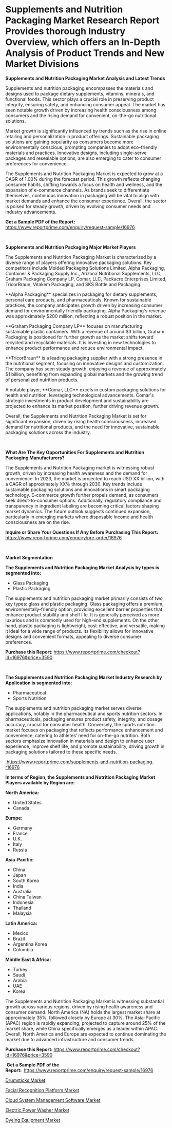 <p><h1>Supplements and Nutrition Packaging Market Research Report Provides thorough Industry Overview, which offers an In-Depth Analysis of Product Trends and New Market Divisions</h1></p><p><strong>Supplements and Nutrition Packaging Market Analysis and Latest Trends</strong></p>
<p><p>Supplements and nutrition packaging encompasses the materials and designs used to package dietary supplements, vitamins, minerals, and functional foods. This sector plays a crucial role in preserving product integrity, ensuring safety, and enhancing consumer appeal. The market has seen notable growth driven by increasing health consciousness among consumers and the rising demand for convenient, on-the-go nutritional solutions.</p><p>Market growth is significantly influenced by trends such as the rise in online retailing and personalization in product offerings. Sustainable packaging solutions are gaining popularity as consumers become more environmentally conscious, prompting companies to adopt eco-friendly materials and practices. Innovative designs, including single-serve packages and resealable options, are also emerging to cater to consumer preferences for convenience.</p><p>The Supplements and Nutrition Packaging Market is expected to grow at a CAGR of 1.00% during the forecast period. This growth reflects changing consumer habits, shifting towards a focus on health and wellness, and the expansion of e-commerce channels. As brands seek to differentiate themselves, continuous innovation in packaging will be vital to align with market demands and enhance the consumer experience. Overall, the sector is poised for steady growth, driven by evolving consumer needs and industry advancements.</p></p>
<p><strong>Get a Sample PDF of the Report:&nbsp;</strong> <a href="https://www.reportprime.com/enquiry/request-sample/16976?utm_campaign=1844&utm_medium=2&utm_source=Github&utm_content=ia&utm_term=24112024&utm_id=supplements-and-nutrition-packaging">https://www.reportprime.com/enquiry/request-sample/16976</a></p>
<p>&nbsp;</p>
<p><strong>Supplements and Nutrition Packaging Major Market Players</strong></p>
<p><p>The Supplements and Nutrition Packaging Market is characterized by a diverse range of players offering innovative packaging solutions. Key competitors include Molded Packaging Solutions Limited, Alpha Packaging, Container & Packaging Supply Inc., Arizona Nutritional Supplements, LLC, Graham Packaging Company LP, Comar, LLC, Packacre Enterprises Limited, TricorBraun, Vitakem Packaging, and SKS Bottle and Packaging.</p><p>**Alpha Packaging** specializes in packaging for dietary supplements, personal care products, and pharmaceuticals. Known for sustainable practices, the company anticipates growth driven by increasing consumer demand for environmentally friendly packaging. Alpha Packaging's revenue was approximately $200 million, reflecting a robust position in the market.</p><p>**Graham Packaging Company LP** focuses on manufacturing sustainable plastic containers. With a revenue of around $3 billion, Graham Packaging is positioned for further growth as the market shifts toward recycled and recyclable materials. It is investing in new technologies to enhance product performance and reduce environmental impact.</p><p>**TricorBraun** is a leading packaging supplier with a strong presence in the nutritional segment, focusing on innovative designs and customization. The company has seen steady growth, enjoying a revenue of approximately $1 billion, benefiting from expanding global markets and the growing trend of personalized nutrition products.</p><p>A notable player, **Comar, LLC** excels in custom packaging solutions for health and nutrition, leveraging technological advancements. Comar's strategic investments in product development and sustainability are projected to enhance its market position, further driving revenue growth.</p><p>Overall, the Supplements and Nutrition Packaging Market is set for significant expansion, driven by rising health consciousness, increased demand for nutritional products, and the need for innovative, sustainable packaging solutions across the industry.</p></p>
<p>&nbsp;</p>
<p><strong>What Are The Key Opportunities For Supplements and Nutrition Packaging Manufacturers?</strong></p>
<p><p>The Supplements and Nutrition Packaging market is witnessing robust growth, driven by increasing health awareness and the demand for convenience. In 2023, the market is projected to reach USD XX billion, with a CAGR of approximately XX% through 2030. Key trends include sustainable packaging solutions and innovations in smart packaging technology. E-commerce growth further propels demand, as consumers seek direct-to-consumer options. Additionally, regulatory compliance and transparency in ingredient labeling are becoming critical factors shaping market dynamics. The future outlook suggests continued expansion, particularly in emerging markets where disposable income and health consciousness are on the rise.</p></p>
<p><strong>Inquire or Share Your Questions If Any Before Purchasing This Report:</strong> <a href="https://www.reportprime.com/enquiry/pre-order/16976?utm_campaign=1844&utm_medium=2&utm_source=Github&utm_content=ia&utm_term=24112024&utm_id=supplements-and-nutrition-packaging">https://www.reportprime.com/enquiry/pre-order/16976</a></p>
<p>&nbsp;</p>
<p><strong>Market Segmentation</strong></p>
<p><strong>The Supplements and Nutrition Packaging Market Analysis by types is segmented into:</strong></p>
<p><ul><li>Glass Packaging</li><li>Plastic Packaging</li></ul></p>
<p><p>The supplements and nutrition packaging market primarily consists of two key types: glass and plastic packaging. Glass packaging offers a premium, environmentally-friendly option, providing excellent barrier properties that enhance product stability and shelf life. It is generally perceived as more luxurious and is commonly used for high-end supplements. On the other hand, plastic packaging is lightweight, cost-effective, and versatile, making it ideal for a wide range of products. Its flexibility allows for innovative designs and convenient formats, appealing to diverse consumer preferences.</p></p>
<p><strong>Purchase this Report:&nbsp;</strong><a href="https://www.reportprime.com/checkout?id=16976&price=3590&utm_campaign=1844&utm_medium=2&utm_source=Github&utm_content=ia&utm_term=24112024&utm_id=supplements-and-nutrition-packaging">https://www.reportprime.com/checkout?id=16976&price=3590</a></p>
<p>&nbsp;</p>
<p><strong>The Supplements and Nutrition Packaging Market Industry Research by Application is segmented into:</strong></p>
<p><ul><li>Pharmaceutical</li><li>Sports Nutrition</li></ul></p>
<p><p>The supplements and nutrition packaging market serves diverse applications, notably in the pharmaceutical and sports nutrition sectors. In pharmaceuticals, packaging ensures product safety, integrity, and dosage accuracy, crucial for consumer health. Conversely, the sports nutrition market focuses on packaging that reflects performance enhancement and convenience, catering to athletes’ need for on-the-go nutrition. Both sectors emphasize innovation in materials and design to enhance user experience, improve shelf life, and promote sustainability, driving growth in packaging solutions tailored to these specific needs.</p></p>
<p><a href="https://www.reportprime.com/supplements-and-nutrition-packaging-r16976?utm_campaign=1844&utm_medium=2&utm_source=Github&utm_content=ia&utm_term=24112024&utm_id=supplements-and-nutrition-packaging">&nbsp;https://www.reportprime.com/supplements-and-nutrition-packaging-r16976</a></p>
<p><strong>In terms of Region, the Supplements and Nutrition Packaging Market Players available by Region are:</strong></p>
<p>
    <p> <strong> North America: </strong>
        <ul>
            <li>United States</li>
            <li>Canada</li>
        </ul>
        </p> 
    <p> <strong> Europe: </strong>
        <ul>
            <li>Germany</li>
            <li>France</li>
            <li>U.K.</li>
            <li>Italy</li>
            <li>Russia</li>
        </ul>
        </p> 
    <p> <strong> Asia-Pacific: </strong>
        <ul>
            <li>China</li>
            <li>Japan</li>
            <li>South Korea</li>
            <li>India</li>
            <li>Australia</li>
            <li>China Taiwan</li>
            <li>Indonesia</li>
            <li>Thailand</li>
            <li>Malaysia</li>
        </ul>
        </p> 
    <p> <strong> Latin America: </strong>
        <ul>
            <li>Mexico</li>
            <li>Brazil</li>
            <li>Argentina Korea</li>
            <li>Colombia</li>
        </ul>
        </p> 
    <p> <strong> Middle East & Africa: </strong>
        <ul>
            <li>Turkey</li>
            <li>Saudi</li>
            <li>Arabia</li>
            <li>UAE</li>
            <li>Korea</li>
        </ul>
    </p>
    </p>
<p><p>The Supplements and Nutrition Packaging Market is witnessing substantial growth across various regions, driven by rising health awareness and consumer demand. North America (NA) holds the largest market share at approximately 35%, followed closely by Europe at 30%. The Asia-Pacific (APAC) region is rapidly expanding, projected to capture around 25% of the market share, while China specifically emerges as a leader within APAC. Overall, North America and Europe are expected to continue dominating the market due to advanced infrastructure and consumer trends.</p></p>
<p><strong>Purchase this Report: </strong><a href="https://www.reportprime.com/checkout?id=16976&price=3590&utm_campaign=1844&utm_medium=2&utm_source=Github&utm_content=ia&utm_term=24112024&utm_id=supplements-and-nutrition-packaging">https://www.reportprime.com/checkout?id=16976&price=3590</a></p>
<p>&nbsp;<strong>Get a Sample PDF of the Report:&nbsp;&nbsp;</strong><a href="https://www.reportprime.com/enquiry/request-sample/16976?utm_campaign=1844&utm_medium=2&utm_source=Github&utm_content=ia&utm_term=24112024&utm_id=supplements-and-nutrition-packaging">https://www.reportprime.com/enquiry/request-sample/16976</a></p>
<p><strong></strong></p>
<p><p><a href="https://www.linkedin.com/pulse/drumsticks-market-research-report-exploring-size-revenue-analysis-hhlje?utm_campaign=1844&utm_medium=2&utm_source=Github&utm_content=ia&utm_term=24112024&utm_id=supplements-and-nutrition-packaging">Drumsticks Market</a></p><p><a href="https://issuu.com/reportprime-2/docs/facial-recognition-platform-market-_109631e2e54403?utm_campaign=1844&utm_medium=2&utm_source=Github&utm_content=ia&utm_term=24112024&utm_id=supplements-and-nutrition-packaging">Facial Recognition Platform Market</a></p><p><a href="https://issuu.com/reportprime-2/docs/cloud-system-management-software-ma_4afdafe588d94f?utm_campaign=1844&utm_medium=2&utm_source=Github&utm_content=ia&utm_term=24112024&utm_id=supplements-and-nutrition-packaging">Cloud System Management Software Market</a></p><p><a href="https://www.linkedin.com/pulse/global-perspectives-electric-power-washer-market-trends-challenges-vjscc?utm_campaign=1844&utm_medium=2&utm_source=Github&utm_content=ia&utm_term=24112024&utm_id=supplements-and-nutrition-packaging">Electric Power Washer Market</a></p><p><a href="https://www.linkedin.com/pulse/dyeing-equipment-industry-sector-market-dynamics-hhjjf?utm_campaign=1844&utm_medium=2&utm_source=Github&utm_content=ia&utm_term=24112024&utm_id=supplements-and-nutrition-packaging">Dyeing Equipment Market</a></p></p>